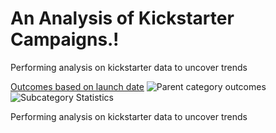 # An Analysis of Kickstarter Campaigns.!
Performing analysis on kickstarter data to uncover trends

[Outcomes based on launch date](https://user-images.githubusercontent.com/96538067/152728439-da639879-8a48-4a32-9a9d-51d9c9eb62fe.png)
![Parent category outcomes](https://user-images.githubusercontent.com/96538067/152728440-8ba7b200-2691-42aa-9d72-f2380aa8df23.png)
![Subcategory Statistics](https://user-images.githubusercontent.com/96538067/152728441-6fa5b566-a46f-416c-8b37-263c3f60e614.png)

Performing analysis on kickstarter data to uncover trends
